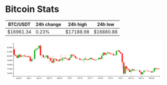 # Bitcoin Stats

BTC/USDT|24h change|24h high|24h low|
|---|---|---|---|
|$16961.34|0.23%|$17188.98|$16880.88|

<img src="./chart.svg">
